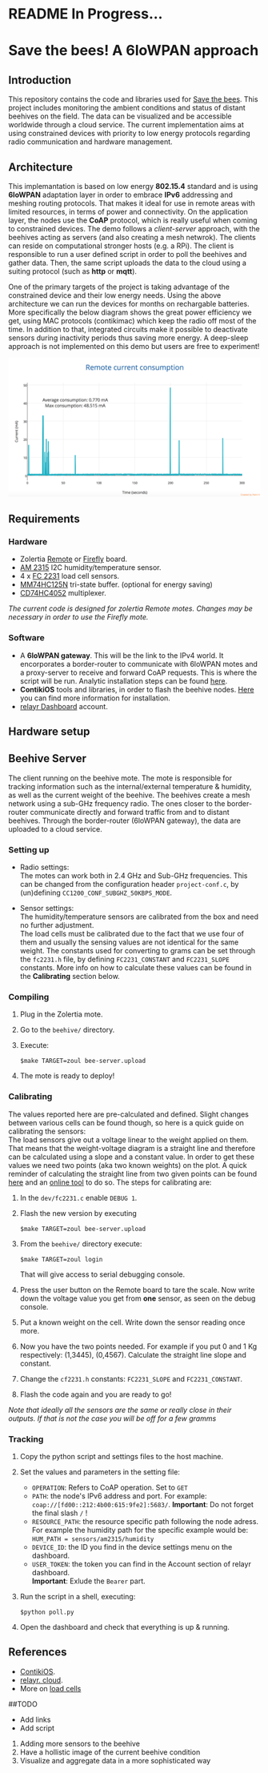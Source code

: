 # README In Progress...

# Save the bees! A 6loWPAN approach

## Introduction

This repository contains the code and libraries used for [Save the bees](https://github.com/save-the-bees). This project includes monitoring the ambient conditions and status of distant beehives on the field. The data can be visualized and be accessible worldwide through a cloud service. The current implementation aims at using constrained devices with priority to low energy protocols regarding radio communication and hardware management.   

## Architecture

This implemantation is based on low energy **802.15.4** standard and is using **6loWPAN** adaptation layer in order to embrace **IPv6** addressing and meshing routing protocols. That makes it ideal for use in remote areas with limited resources, in terms of power and connectivity. On the application layer, the nodes use the **CoAP** protocol, which is really useful when coming to constrained devices. The demo follows a *client-server* approach, with the beehives acting as servers (and also creating a mesh netwrok). The clients can reside on computational stronger hosts (e.g. a RPi). The client is responsible to run a user defined script in order to poll the beehives and gather data. Then, the same script uploads the data to the cloud using a suiting protocol (such as **http** or **mqtt**).

One of the primary targets of the project is taking advantage of the constrained device and their low energy needs. Using the above architecture we can run the devices for months on rechargable batteries. More specifically the below diagram shows the great power efficiency we get, using MAC protocols (contikimac) which keep the radio off most of the time. In addition to that, integrated circuits make it possible to deactivate sensors during inactivity periods thus saving more energy. A deep-sleep approach is not implemented on this demo but users are free to experiment! 

![alt text](https://raw.githubusercontent.com/christosZac/bizz/master/RemoteConsumption.png)

## Requirements
### Hardware
* Zolertia [Remote](https://github.com/Zolertia/Resources/wiki/RE-Mote) or [Firefly](https://github.com/Zolertia/Resources/wiki/Firefly) board.
* [AM 2315](https://cdn-shop.adafruit.com/datasheets/AM2315.pdf) I2C humidity/temperature sensor.  
* 4 x [FC 2231](http://www.mouser.com/ds/2/418/FC22-710299.pdf) load cell sensors. 
* [MM74HC125N](http://www.mouser.de/ProductDetail/Fairchild-Semiconductor/MM74HC125N/?qs=BcFB%2f8l%252bKIqgOjOHKDdfgw==) tri-state buffer. (optional for energy saving)
* [CD74HC4052](http://www.ti.com/product/CD74HC4052/datasheet) multiplexer.

*The current code is designed for zolertia Remote motes. Changes may be necessary in order to use the Firefly mote.*

### Software
* A **6loWPAN gateway**. This will be the link to the IPv4 world. It encorporates a border-router to communicate with 6loWPAN motes and a proxy-server to receive and forward CoAP requests. This is where the script will be run. Analytic installation steps can be found [here]().
* **ContikiOS** tools and libraries, in order to flash the beehive nodes. [Here](https://github.com/Zolertia/Resources/wiki/Toolchain-and-tools) you can find more information for installation.
* [relayr Dashboard](https://dev.relayr.io) account.

## Hardware setup


## Beehive Server
The client running on the beehive mote. The mote is responsible for tracking information such as the internal/external temperature & humidity, as well as the current weight of the beehive. The beehives create a mesh network using a sub-GHz frequency radio. The ones closer to the border-router communicate directly and forward traffic from and to distant beehives. Through the border-router (6loWPAN gateway), the data are uploaded to a cloud service.

### Setting up
* Radio settings:  
The motes can work both in 2.4 GHz and Sub-GHz frequencies. This can be changed from the configuration header ```project-conf.c```, by (un)defining ```CC1200_CONF_SUBGHZ_50KBPS_MODE```.

* Sensor settings:  
The humidity/temperature sensors are calibrated from the box and need no further adjustment.  
The load cells must be calibrated due to the fact that we use four of them and usually the sensing values are not identical for the same weight. The constants used for converting to grams can be set through the ```fc2231.h``` file, by defining ```FC2231_CONSTANT``` and ```FC2231_SLOPE``` constants. More info on how to calculate these values can be found in the **Calibrating** section below.

### Compiling
1. Plug in the Zolertia mote.
2. Go to the ```beehive/``` directory. 
3. Execute:

	```shell 
	$make TARGET=zoul bee-server.upload
	```	
4. The mote is ready to deploy!


### Calibrating
The values reported here are pre-calculated and defined. Slight changes between various cells can be found though, so here is a quick guide on calibrating the sensors:  
The load sensors give out a voltage linear to the weight applied on them. That means that the weight-voltage diagram is a straight line and therefore can be calculated using a slope and a constant value. In order to get these values we need two points (aka two known weights) on the plot. A quick reminder of calculating the straight line from two given points can be found [here](https://en.wikipedia.org/wiki/Linear_equation) and an [online tool](http://www.mathportal.org/calculators/analytic-geometry/two-point-form-calculator.php) to do so. The steps for calibrating are:  

1. In the ```dev/fc2231.c``` enable ```DEBUG 1```.
2. Flash the new version by executing 
	
	```shell
	$make TARGET=zoul bee-server.upload
	```
3. From the ```beehive/``` directory execute:

	```shell
	$make TARGET=zoul login
	```
	That will give access to serial debugging console.
4. Press the user button on the Remote board to tare the scale. Now write down the voltage value you get from **one** sensor, as seen on the debug console.
5. Put a known weight on the cell. Write down the sensor reading once more.
6. Now you have the two points needed. For example if you put 0 and 1 Kg respectively: (1,3445), (0,4567). Calculate the straight line slope and constant. 
7. Change the ```cf2231.h``` constants: ```FC2231_SLOPE``` and ```FC2231_CONSTANT```.
8. Flash the code again and you are ready to go!  

*Note that ideally all the sensors are the same or really close in their outputs. If that is not the case you will be off for a few gramms*

### Tracking
1. Copy the python script and settings files to the host machine.
2. Set the values and parameters in the setting file:
	* ```OPERATION```: Refers to CoAP operation. Set to ```GET```
	* ```PATH```: the node's IPv6 address and port. For example: ```coap://[fd00::212:4b00:615:9fe2]:5683/```. **Important**: Do not forget the final slash ```/``` !
	* ```RESOURCE_PATH```: the resource specific path following the node adress. For example the humidity path for the specific example would be: ```HUM_PATH = sensors/am2315/humidity```
	* ```DEVICE_ID```: the ID you find in the device settings menu on the dashboard. 
	* ```USER_TOKEN```: the token you can find in the Account section of relayr dashboard.  
	**Important**: Exlude the ``Bearer`` part. 
3. Run the script in a shell, executing:
	
	```shell
	$python poll.py
	```
4. Open the dashboard and check that everything is up & running.


## References
* [ContikiOS]().
* [relayr. cloud]().
* More on [load cells]()

##TODO
* Add links 
* Add script

1. Adding more sensors to the beehive
2. Have a hollistic image of the current beehive condition
3. Visualize and aggregate data in a more sophisticated way